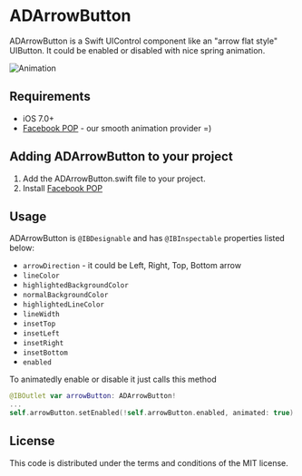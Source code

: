 # ADArrowButton

ADArrowButton is a Swift UIControl component like an "arrow flat style" UIButton. It could be enabled or disabled with nice spring animation.

![Animation](https://dl.dropboxusercontent.com/u/25847340/ADArrowButton/ADArrowButtonAnimation.gif)

## Requirements

- iOS 7.0+
- [Facebook POP](https://github.com/facebook/pop) - our smooth animation provider =)

## Adding ADArrowButton to your project

1. Add the ADArrowButton.swift file to your project.
2. Install [Facebook POP](https://github.com/facebook/pop)

## Usage

ADArrowButton is ```@IBDesignable``` and has ```@IBInspectable``` properties listed below:
- ```arrowDirection``` - it could be Left, Right, Top, Bottom arrow
- ```lineColor```
- ```highlightedBackgroundColor```
- ```normalBackgroundColor```
- ```highlightedLineColor```
- ```lineWidth```
- ```insetTop```
- ```insetLeft```
- ```insetRight```
- ```insetBottom```
- ```enabled```

To animatedly enable or disable it just calls this method
``` swift
@IBOutlet var arrowButton: ADArrowButton!
...
self.arrowButton.setEnabled(!self.arrowButton.enabled, animated: true)
  ``` 

## License

This code is distributed under the terms and conditions of the MIT license.
